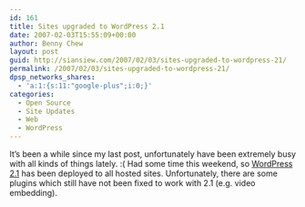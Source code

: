 ```yaml
---
id: 161
title: Sites upgraded to WordPress 2.1
date: 2007-02-03T15:55:09+00:00
author: Benny Chew
layout: post
guid: http://siansiew.com/2007/02/03/sites-upgraded-to-wordpress-21/
permalink: /2007/02/03/sites-upgraded-to-wordpress-21/
dpsp_networks_shares:
  - 'a:1:{s:11:"google-plus";i:0;}'
categories:
  - Open Source
  - Site Updates
  - Web
  - WordPress
---
```

It&#8217;s been a while since my last post, unfortunately have been extremely busy with all kinds of things lately. :( Had some time this weekend, so <a href="http://wordpress.org/development/2007/01/ella-21/" target="_blank">WordPress 2.1</a> has been deployed to all hosted sites. Unfortunately, there are some plugins which still have not been fixed to work with 2.1 (e.g. video embedding).